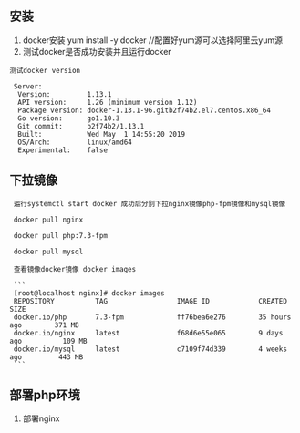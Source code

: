 ## 安装
  1. docker安装
  yum install -y docker  //配置好yum源可以选择阿里云yum源
  2. 测试docker是否成功安装并且运行docker

    测试docker version 
  
     Server:
      Version:         1.13.1
      API version:     1.26 (minimum version 1.12)
      Package version: docker-1.13.1-96.gitb2f74b2.el7.centos.x86_64
      Go version:      go1.10.3
      Git commit:      b2f74b2/1.13.1
      Built:           Wed May  1 14:55:20 2019
      OS/Arch:         linux/amd64
      Experimental:    false
    
     
## 下拉镜像   
     运行systemctl start docker 成功后分别下拉nginx镜像php-fpm镜像和mysql镜像

     docker pull nginx

     docker pull php:7.3-fpm

     docker pull mysql

     查看镜像docker镜像 docker images

     ```
     [root@localhost nginx]# docker images
     REPOSITORY          TAG                 IMAGE ID            CREATED             SIZE
     docker.io/php       7.3-fpm             ff76bea6e276        35 hours ago        371 MB
     docker.io/nginx     latest              f68d6e55e065        9 days ago          109 MB
     docker.io/mysql     latest              c7109f74d339        4 weeks ago         443 MB
     ```
## 部署php环境
  1. 部署nginx 
